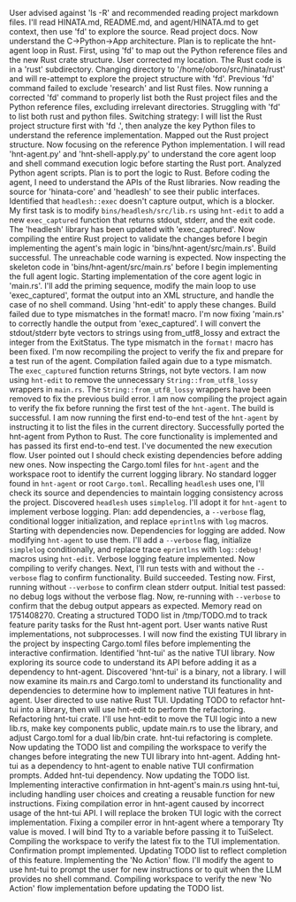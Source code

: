 User advised against 'ls -R' and recommended reading project markdown files. I'll read HINATA.md, README.md, and agent/HINATA.md to get context, then use 'fd' to explore the source.
Read project docs. Now understand the C->Python->App architecture. Plan is to replicate the hnt-agent loop in Rust. First, using 'fd' to map out the Python reference files and the new Rust crate structure.
User corrected my location. The Rust code is in a 'rust' subdirectory. Changing directory to '/home/oboro/src/hinata/rust' and will re-attempt to explore the project structure with 'fd'.
Previous 'fd' command failed to exclude 'research' and list Rust files. Now running a corrected 'fd' command to properly list both the Rust project files and the Python reference files, excluding irrelevant directories.
Struggling with 'fd' to list both rust and python files. Switching strategy: I will list the Rust project structure first with 'fd .', then analyze the key Python files to understand the reference implementation.
Mapped out the Rust project structure. Now focusing on the reference Python implementation. I will read 'hnt-agent.py' and 'hnt-shell-apply.py' to understand the core agent loop and shell command execution logic before starting the Rust port.
Analyzed Python agent scripts. Plan is to port the logic to Rust. Before coding the agent, I need to understand the APIs of the Rust libraries. Now reading the source for 'hinata-core' and 'headlesh' to see their public interfaces.
Identified that `headlesh::exec` doesn't capture output, which is a blocker. My first task is to modify `bins/headlesh/src/lib.rs` using `hnt-edit` to add a new `exec_captured` function that returns stdout, stderr, and the exit code.
The 'headlesh' library has been updated with 'exec_captured'. Now compiling the entire Rust project to validate the changes before I begin implementing the agent's main logic in 'bins/hnt-agent/src/main.rs'.
Build successful. The unreachable code warning is expected. Now inspecting the skeleton code in 'bins/hnt-agent/src/main.rs' before I begin implementing the full agent logic.
Starting implementation of the core agent logic in 'main.rs'. I'll add the priming sequence, modify the main loop to use 'exec_captured', format the output into an XML structure, and handle the case of no shell command. Using 'hnt-edit' to apply these changes.
Build failed due to type mismatches in the format! macro. I'm now fixing 'main.rs' to correctly handle the output from 'exec_captured'. I will convert the stdout/stderr byte vectors to strings using from_utf8_lossy and extract the integer from the ExitStatus.
The type mismatch in the `format!` macro has been fixed. I'm now recompiling the project to verify the fix and prepare for a test run of the agent.
Compilation failed again due to a type mismatch. The `exec_captured` function returns Strings, not byte vectors. I am now using `hnt-edit` to remove the unnecessary `String::from_utf8_lossy` wrappers in `main.rs`.
The `String::from_utf8_lossy` wrappers have been removed to fix the previous build error. I am now compiling the project again to verify the fix before running the first test of the `hnt-agent`.
The build is successful. I am now running the first end-to-end test of the `hnt-agent` by instructing it to list the files in the current directory.
Successfully ported the hnt-agent from Python to Rust. The core functionality is implemented and has passed its first end-to-end test. I've documented the new execution flow.
User pointed out I should check existing dependencies before adding new ones. Now inspecting the Cargo.toml files for `hnt-agent` and the workspace root to identify the current logging library.
No standard logger found in `hnt-agent` or root `Cargo.toml`. Recalling `headlesh` uses one, I'll check its source and dependencies to maintain logging consistency across the project.
Discovered `headlesh` uses `simplelog`. I'll adopt it for `hnt-agent` to implement verbose logging. Plan: add dependencies, a `--verbose` flag, conditional logger initialization, and replace `eprintln`s with `log` macros. Starting with dependencies now.
Dependencies for logging are added. Now modifying `hnt-agent` to use them. I'll add a `--verbose` flag, initialize `simplelog` conditionally, and replace trace `eprintlns` with `log::debug!` macros using `hnt-edit`.
Verbose logging feature implemented. Now compiling to verify changes. Next, I'll run tests with and without the `--verbose` flag to confirm functionality.
Build succeeded. Testing now. First, running without `--verbose` to confirm clean stderr output.
Initial test passed: no debug logs without the verbose flag. Now, re-running with `--verbose` to confirm that the debug output appears as expected.
Memory read on 1751408270.
Creating a structured TODO list in /tmp/TODO.md to track feature parity tasks for the Rust hnt-agent port.
User wants native Rust implementations, not subprocesses. I will now find the existing TUI library in the project by inspecting Cargo.toml files before implementing the interactive confirmation.
Identified 'hnt-tui' as the native TUI library. Now exploring its source code to understand its API before adding it as a dependency to hnt-agent.
Discovered 'hnt-tui' is a binary, not a library. I will now examine its main.rs and Cargo.toml to understand its functionality and dependencies to determine how to implement native TUI features in hnt-agent.
User directed to use native Rust TUI. Updating TODO to refactor hnt-tui into a library, then will use hnt-edit to perform the refactoring.
Refactoring hnt-tui crate. I'll use hnt-edit to move the TUI logic into a new lib.rs, make key components public, update main.rs to use the library, and adjust Cargo.toml for a dual lib/bin crate.
hnt-tui refactoring is complete. Now updating the TODO list and compiling the workspace to verify the changes before integrating the new TUI library into hnt-agent.
Adding hnt-tui as a dependency to hnt-agent to enable native TUI confirmation prompts.
Added hnt-tui dependency. Now updating the TODO list.
Implementing interactive confirmation in hnt-agent's main.rs using hnt-tui, including handling user choices and creating a reusable function for new instructions.
Fixing compilation error in hnt-agent caused by incorrect usage of the hnt-tui API. I will replace the broken TUI logic with the correct implementation.
Fixing a compiler error in hnt-agent where a temporary Tty value is moved. I will bind Tty to a variable before passing it to TuiSelect.
Compiling the workspace to verify the latest fix to the TUI implementation.
Confirmation prompt implemented. Updating TODO list to reflect completion of this feature.
Implementing the 'No Action' flow. I'll modify the agent to use hnt-tui to prompt the user for new instructions or to quit when the LLM provides no shell command.
Compiling workspace to verify the new 'No Action' flow implementation before updating the TODO list.
